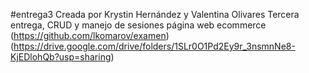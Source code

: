 #entrega3
Creada por Krystin Hernández y Valentina Olivares Tercera entrega, CRUD y manejo de sesiones página web ecommerce
(https://github.com/lkomarov/examen)
(https://drive.google.com/drive/folders/1SLr0O1Pd2Ey9r_3nsmnNe8-KjEDlohQb?usp=sharing)
